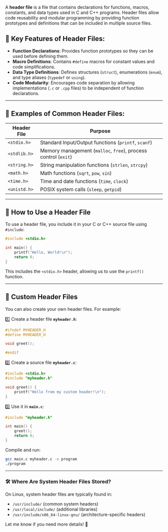 A **header file** is a file that contains declarations for functions, macros, constants, and data types used in C and C++ programs. Header files allow code reusability and modular programming by providing function prototypes and definitions that can be included in multiple source files.

## 📌 Key Features of Header Files:
- **Function Declarations**: Provides function prototypes so they can be used before defining them.
- **Macro Definitions**: Contains `#define` macros for constant values and code simplifications.
- **Data Type Definitions**: Defines structures (`struct`), enumerations (`enum`), and type aliases (`typedef` or `using`).
- **Code Modularity**: Encourages code separation by allowing implementations (`.c` or `.cpp` files) to be independent of function declarations.

---

## 🔹 Examples of Common Header Files:
| Header File | Purpose |
|------------|---------|
| `<stdio.h>` | Standard Input/Output functions (`printf`, `scanf`) |
| `<stdlib.h>` | Memory management (`malloc`, `free`), process control (`exit`) |
| `<string.h>` | String manipulation functions (`strlen`, `strcpy`) |
| `<math.h>` | Math functions (`sqrt`, `pow`, `sin`) |
| `<time.h>` | Time and date functions (`time`, `clock`) |
| `<unistd.h>` | POSIX system calls (`sleep`, `getpid`) |

---

## 🔹 How to Use a Header File
To use a header file, you include it in your C or C++ source file using `#include`:

```c
#include <stdio.h>

int main() {
    printf("Hello, World!\n");
    return 0;
}
```

This includes the `<stdio.h>` header, allowing us to use the `printf()` function.

---

## 🔹 Custom Header Files
You can also create your own header files. For example:

1️⃣ Create a header file **`myheader.h`**:
```c
#ifndef MYHEADER_H
#define MYHEADER_H

void greet();

#endif
```

2️⃣ Create a source file **`myheader.c`**:
```c
#include <stdio.h>
#include "myheader.h"

void greet() {
    printf("Hello from my custom header!\n");
}
```

3️⃣ Use it in **`main.c`**:
```c
#include "myheader.h"

int main() {
    greet();
    return 0;
}
```

Compile and run:
```sh
gcc main.c myheader.c -o program
./program
```

---

### 🛠️ Where Are System Header Files Stored?
On Linux, system header files are typically found in:
- `/usr/include/` (common system headers)
- `/usr/local/include/` (additional libraries)
- `/usr/include/x86_64-linux-gnu/` (architecture-specific headers)

Let me know if you need more details! 🚀
